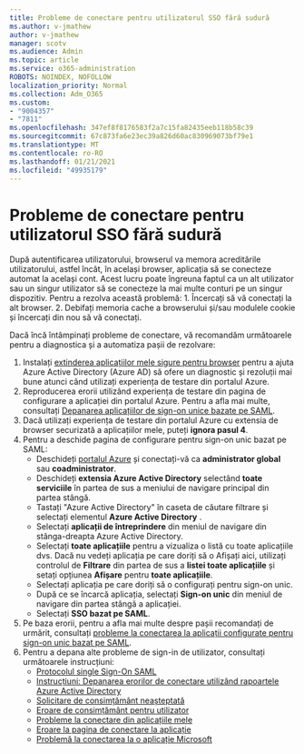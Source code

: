 ```yaml
---
title: Probleme de conectare pentru utilizatorul SSO fără sudură
ms.author: v-jmathew
author: v-jmathew
manager: scotv
ms.audience: Admin
ms.topic: article
ms.service: o365-administration
ROBOTS: NOINDEX, NOFOLLOW
localization_priority: Normal
ms.collection: Adm_O365
ms.custom:
- "9004357"
- "7811"
ms.openlocfilehash: 347ef8f8176583f2a7c15fa82435eeb118b58c39
ms.sourcegitcommit: 67c873fa6e23ec39a826d60ac830969073bf79e1
ms.translationtype: MT
ms.contentlocale: ro-RO
ms.lasthandoff: 01/21/2021
ms.locfileid: "49935179"
---
```

# <a name="seamless-sso-user-sign-in-issues"></a>Probleme de conectare pentru utilizatorul SSO fără sudură

După autentificarea utilizatorului, browserul va memora acreditările utilizatorului, astfel încât, în același browser, aplicația să se conecteze automat la același cont. Acest lucru poate îngreuna faptul ca un alt utilizator sau un singur utilizator să se conecteze la mai multe conturi pe un singur dispozitiv. Pentru a rezolva această problemă: 1. Încercați să vă conectați la alt browser. 2. Debifați memoria cache a browserului și/sau modulele cookie și încercați din nou să vă conectați.

Dacă încă întâmpinați probleme de conectare, vă recomandăm următoarele pentru a diagnostica și a automatiza pașii de rezolvare:

1. Instalați [extinderea aplicațiilor mele sigure pentru browser](https://docs.microsoft.com/azure/active-directory/manage-apps/access-panel-extension-problem-installing) pentru a ajuta Azure Active Directory (Azure AD) să ofere un diagnostic și rezoluții mai bune atunci când utilizați experiența de testare din portalul Azure.
2. Reproducerea erorii utilizând experiența de testare din pagina de configurare a aplicației din portalul Azure. Pentru a afla mai multe, consultați [Depanarea aplicațiilor de sign-on unice bazate pe SAML](https://docs.microsoft.com/azure/active-directory/azuread-dev/howto-v1-debug-saml-sso-issues).
3. Dacă utilizați experiența de testare din portalul Azure cu extensia de browser securizată a aplicațiilor mele, puteți **ignora pasul 4**.
4. Pentru a deschide pagina de configurare pentru sign-on unic bazat pe SAML:
    - Deschideți [portalul Azure](https://portal.azure.com/) și conectați-vă ca **administrator global** sau **coadministrator**.
    - Deschideți **extensia Azure Active Directory** selectând **toate serviciile** în partea de sus a meniului de navigare principal din partea stângă.
    - Tastați "Azure Active Directory" în caseta de căutare filtrare și selectați elementul **Azure Active Directory** .
    - Selectați **aplicații de întreprindere** din meniul de navigare din stânga-dreapta Azure Active Directory.
    - Selectați **toate aplicațiile** pentru a vizualiza o listă cu toate aplicațiile dvs. Dacă nu vedeți aplicația pe care doriți să o Afișați aici, utilizați controlul de **Filtrare** din partea de sus a **listei toate aplicațiile** și setați opțiunea **Afișare** pentru **toate aplicațiile**.
    - Selectați aplicația pe care doriți să o configurați pentru sign-on unic.
    - După ce se încarcă aplicația, selectați **Sign-on unic** din meniul de navigare din partea stângă a aplicației.
    - Selectați **SSO bazat pe SAML**.
5. Pe baza erorii, pentru a afla mai multe despre pașii recomandați de urmărit, consultați [probleme la conectarea la aplicații configurate pentru sign-on unic bazat pe SAML](https://docs.microsoft.com/azure/active-directory/manage-apps/application-sign-in-problem-federated-sso-gallery#application-not-found-in-directory).
6. Pentru a depana alte probleme de sign-in de utilizator, consultați următoarele instrucțiuni:
    - [Protocolul single Sign-On SAML](https://docs.microsoft.com/azure/active-directory/develop/single-sign-on-saml-protocol)
    - [Instrucțiuni: Depanarea erorilor de conectare utilizând rapoartele Azure Active Directory](https://docs.microsoft.com/azure/active-directory/reports-monitoring/howto-troubleshoot-sign-in-errors)
    - [Solicitare de consimțământ neașteptată](https://docs.microsoft.com/azure/active-directory/manage-apps/application-sign-in-unexpected-user-consent-prompt)
    - [Eroare de consimțământ pentru utilizator](https://docs.microsoft.com/azure/active-directory/manage-apps/application-sign-in-unexpected-user-consent-error)
    - [Probleme la conectare din aplicațiile mele](https://docs.microsoft.com/azure/active-directory/manage-apps/application-sign-in-other-problem-access-panel)
    - [Eroare la pagina de conectare la aplicație](https://docs.microsoft.com/azure/active-directory/manage-apps/application-sign-in-problem-application-error)
    - [Problemă la conectarea la o aplicație Microsoft](https://docs.microsoft.com/azure/active-directory/manage-apps/application-sign-in-problem-first-party-microsoft)

